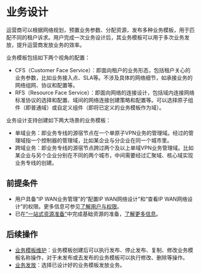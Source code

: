 # 业务设计
运营商可以根据网络规划，预置业务参数、分配资源，发布多种业务模板，用于匹配不同的租户诉求。用户完成一次业务设计后，其业务模板可以用于多次业务发放，提升运营商发放业务的效率。

业务模板包括如下两个视角的配置：
- CFS（Customer Face Service）：即面向租户的业务形态，包括租户关心的业务参数，比如业务接入点、SLA等。不涉及具体的网络细节，如承接业务的网络组网、协议和配置等。
- RFS（Resource Face Service）：即面向网络的连接设计，包括域内连接网络标准协议的选择和配置、域间的网络连接创建策略和配置等。可以选择原子组件（即普通域）或自定义组件（即将已定义的业务模板作为域）。

业务设计支持创建如下两大场景的业务模板：
- 单域业务：即业务专线的源宿节点在一个单原子VPN业务的管理域。经过的管理域指一个控制器的管理域，比如某企业与分企业在同一个城市里。
- 跨域业务：即业务专线的源宿节点跨过两个及以上单域VPN业务管理域。比如某企业与另个企业分别在不同的两个城市，中间需要经过汇聚域、核心域实现业务专线的创建。

## 前提条件
- 用户具备“IP WAN业务管理”的“配置IP WAN网络设计”和“查看IP WAN网络设计”的权限。更多信息可参见[了解用户与权限](/hedex/hedex.do?lib=ies_control_zh&id=AdminConsoleHome_002&locale=zh-cn)。
- 已在[“一站式资源准备”](/basereswebsite/navigation.html?navg=accessSystem)中完成基础资源的准备，[了解更多信息](/hedex/hedex.do?lib=ies_control_zh&id=AdminConsoleHome_002&locale=zh-cn)。

## 后续操作
- [业务模板维护](/vpndesignwebsite/manage/index.html?agencyId=1&locale=zh-cn)：业务模板创建后可以执行发布、停止发布、复制、修改业务模板名称操作，对于未发布或去发布的业务模板可以执行修改、删除等操作。
- [业务发放](/ui/wansolution/v1/pages/provision.html?showMenu=false&agencyId=1&locale=zh-cn)：选择已设计好的业务模板发放业务。
